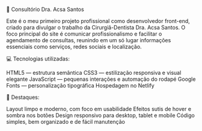 🦷 Consultório Dra. Acsa Santos

Este é o meu primeiro projeto profissional como desenvolvedor front-end, criado para divulgar o trabalho da Cirurgiã-Dentista Dra. Acsa Santos.
O foco principal do site é comunicar profissionalismo e facilitar o agendamento de consultas, reunindo em um só lugar informações essenciais como serviços, redes sociais e localização.

💻 Tecnologias utilizadas:

HTML5 — estrutura semântica
CSS3 — estilização responsiva e visual elegante
JavaScript — pequenas interações e automação do rodapé
Google Fonts — personalização tipográfica
Hospedagem no Netlify

🎨 Destaques:

Layout limpo e moderno, com foco em usabilidade
Efeitos sutis de hover e sombra nos botões
Design responsivo para desktop, tablet e mobile
Código simples, bem organizado e de fácil manutenção
